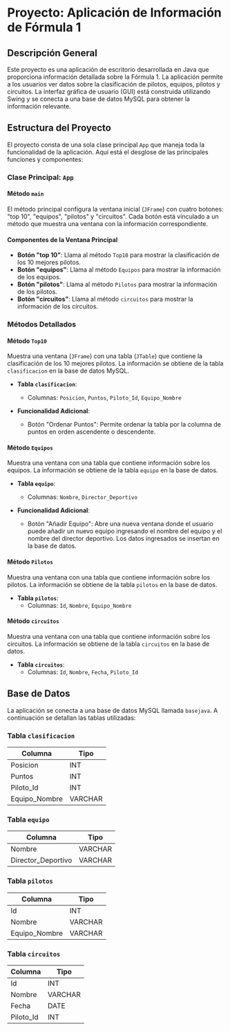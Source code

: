 # Proyecto: Aplicación de Información de Fórmula 1

## Descripción General

Este proyecto es una aplicación de escritorio desarrollada en Java que proporciona información detallada sobre la Fórmula 1. La aplicación permite a los usuarios ver datos sobre la clasificación de pilotos, equipos, pilotos y circuitos. La interfaz gráfica de usuario (GUI) está construida utilizando Swing y se conecta a una base de datos MySQL para obtener la información relevante.

## Estructura del Proyecto

El proyecto consta de una sola clase principal `App` que maneja toda la funcionalidad de la aplicación. Aquí está el desglose de las principales funciones y componentes:

### Clase Principal: `App`

#### Método `main`

El método principal configura la ventana inicial (`JFrame`) con cuatro botones: "top 10", "equipos", "pilotos" y "circuitos". Cada botón está vinculado a un método que muestra una ventana con la información correspondiente.

#### Componentes de la Ventana Principal

- **Botón "top 10"**: Llama al método `Top10` para mostrar la clasificación de los 10 mejores pilotos.
- **Botón "equipos"**: Llama al método `Equipos` para mostrar la información de los equipos.
- **Botón "pilotos"**: Llama al método `Pilotos` para mostrar la información de los pilotos.
- **Botón "circuitos"**: Llama al método `circuitos` para mostrar la información de los circuitos.

### Métodos Detallados

#### Método `Top10`

Muestra una ventana (`JFrame`) con una tabla (`JTable`) que contiene la clasificación de los 10 mejores pilotos. La información se obtiene de la tabla `clasificacion` en la base de datos MySQL.

- **Tabla `clasificacion`**:
  - Columnas: `Posicion`, `Puntos`, `Piloto_Id`, `Equipo_Nombre`
  
- **Funcionalidad Adicional**:
  - Botón "Ordenar Puntos": Permite ordenar la tabla por la columna de puntos en orden ascendente o descendente.

#### Método `Equipos`

Muestra una ventana con una tabla que contiene información sobre los equipos. La información se obtiene de la tabla `equipo` en la base de datos.

- **Tabla `equipo`**:
  - Columnas: `Nombre`, `Director_Deportivo`
  
- **Funcionalidad Adicional**:
  - Botón "Añadir Equipo": Abre una nueva ventana donde el usuario puede añadir un nuevo equipo ingresando el nombre del equipo y el nombre del director deportivo. Los datos ingresados se insertan en la base de datos.

#### Método `Pilotos`

Muestra una ventana con una tabla que contiene información sobre los pilotos. La información se obtiene de la tabla `pilotos` en la base de datos.

- **Tabla `pilotos`**:
  - Columnas: `Id`, `Nombre`, `Equipo_Nombre`
  
#### Método `circuitos`

Muestra una ventana con una tabla que contiene información sobre los circuitos. La información se obtiene de la tabla `circuitos` en la base de datos.

- **Tabla `circuitos`**:
  - Columnas: `Id`, `Nombre`, `Fecha`, `Piloto_Id`

## Base de Datos

La aplicación se conecta a una base de datos MySQL llamada `basejava`. A continuación se detallan las tablas utilizadas:

### Tabla `clasificacion`

| Columna       | Tipo     |
| ------------- | -------- |
| Posicion      | INT      |
| Puntos        | INT      |
| Piloto_Id     | INT      |
| Equipo_Nombre | VARCHAR  |

### Tabla `equipo`

| Columna            | Tipo     |
| ------------------ | -------- |
| Nombre             | VARCHAR  |
| Director_Deportivo | VARCHAR  |

### Tabla `pilotos`

| Columna       | Tipo     |
| ------------- | -------- |
| Id            | INT      |
| Nombre        | VARCHAR  |
| Equipo_Nombre | VARCHAR  |

### Tabla `circuitos`

| Columna    | Tipo     |
| ---------- | -------- |
| Id         | INT      |
| Nombre     | VARCHAR  |
| Fecha      | DATE     |
| Piloto_Id  | INT      |


